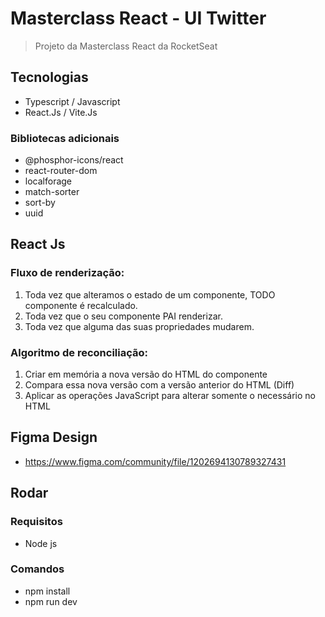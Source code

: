 # Masterclass React - UI Twitter

> Projeto da Masterclass React da RocketSeat

## Tecnologias

- Typescript / Javascript
- React.Js / Vite.Js

### Bibliotecas adicionais

- @phosphor-icons/react
- react-router-dom
- localforage
- match-sorter
- sort-by
- uuid

## React Js

### Fluxo de renderização:

1.  Toda vez que alteramos o estado de um componente, TODO componente é recalculado.
2.  Toda vez que o seu componente PAI renderizar.
3.  Toda vez que alguma das suas propriedades mudarem.

### Algoritmo de reconciliação:

1.  Criar em memória a nova versão do HTML do componente
2.  Compara essa nova versão com a versão anterior do HTML (Diff)
3.  Aplicar as operações JavaScript para alterar somente o necessário no HTML

## Figma Design

- https://www.figma.com/community/file/1202694130789327431

## Rodar

### Requisitos

- Node js

### Comandos

- npm install
- npm run dev
